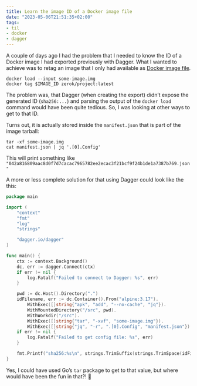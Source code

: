 ```yaml
---
title: Learn the image ID of a Docker image file
date: "2023-05-06T21:51:35+02:00"
tags:
- til
- docker
- dagger
---
```


A couple of days ago I had the problem that I needed to know the ID of a Docker image I had exported previously with Dagger. What I wanted to achieve was to retag an image that I only had available as [Docker image file](https://github.com/moby/moby/blob/v23.0.5/image/spec/v1.2.md).

```
docker load --input some-image.img
docker tag $IMAGE_ID zerok/project:latest
```

The problem was, that Dagger (when creating the export) didn’t expose the generated ID (`sha256:...`) and parsing the output of the `docker load` command would have been  quite tedious. So, I was looking at other ways to get to that ID.

Turns out, it is actually stored inside the `manifest.json` that is part of the image tarball:

```
tar -xf some-image.img
cat manifest.json | jq '.[0].Config'
```

This will print something like `"042a816809aac8d0f7d7cacac7965782ee2ecac3f21bcf9f24b1de1a7387b769.json"` 

A more or less complete solution for that using Dagger could look like the this:

```go
package main

import (
	"context"
	"fmt"
	"log"
	"strings"

	"dagger.io/dagger"
)

func main() {
	ctx := context.Background()
	dc, err := dagger.Connect(ctx)
	if err != nil {
		log.Fatalf("Failed to connect to Dagger: %s", err)
	}

	pwd := dc.Host().Directory(".")
	idFilename, err := dc.Container().From("alpine:3.17").
		WithExec([]string{"apk", "add", "--no-cache", "jq"}).
		WithMountedDirectory("/src", pwd).
		WithWorkdir("/src").
		WithExec([]string{"tar", "-xvf", "some-image.img"}).
		WithExec([]string{"jq", "-r", ".[0].Config", "manifest.json"}).Stdout(ctx)
	if err != nil {
		log.Fatalf("Failed to get config file: %s", err)
	}

	fmt.Printf("sha256:%s\n", strings.TrimSuffix(strings.TrimSpace(idFilename), ".json"))
}

```

Yes, I could have used Go’s `tar` package to get to that value, but where would have been the fun in that?! 🤪
